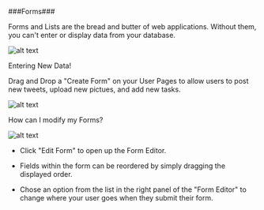 ###Forms###

Forms and Lists are the bread and butter of web applications. Without them, you can't enter or display data from your database. 

![alt text](http://appcubator.com/static/img/tutorial/Elements_3.png)

Entering New Data!

Drag and Drop a "Create Form" on your User Pages to allow users to post new tweets, upload new pictues, and add new tasks. 

![alt text](http://appcubator.com/static/img/tutorial/Edit_Form.png)

How can I modify my Forms?

![alt text](http://appcubator.com/static/img/tutorial/Form_Editor.png)

- Click "Edit Form" to open up the Form Editor. 

- Fields within the form can be reordered by simply dragging the displayed order.

- Chose an option from the list in the right panel of the "Form Editor" to change where your user goes when they submit their form.
